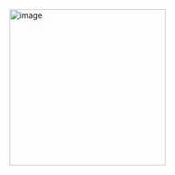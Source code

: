 
<img width="277"  alt="image" src="https://github.com/ZBegzod/User-Form/assets/107759651/371fd378-8408-4cf9-b463-73d0daa3adc5">
